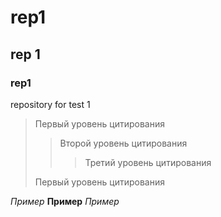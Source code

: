 # rep1
## rep 1 
### rep1


repository for test 1

> Первый уровень цитирования
>> Второй уровень цитирования
>>> Третий уровень цитирования
>
>Первый уровень цитирования

*Пример*
**Пример**
_Пример_
